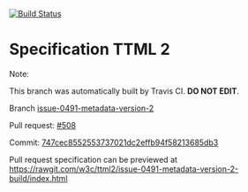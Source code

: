[![Build Status](https://travis-ci.org/w3c/ttml2.svg?branch=issue-0491-metadata-version-2)](https://travis-ci.org/w3c/ttml2)


# Specification TTML 2


Note:


This branch was automatically built by Travis CI. <b>DO NOT EDIT</b>.


 Branch [issue-0491-metadata-version-2](https://github.com/w3c/ttml2/tree/issue-0491-metadata-version-2)


 Pull request: [#508](https://github.com/w3c/ttml2/pull/508)


 Commit: [747cec8552553737021dc2effb94f58213685db3](https://github.com/w3c/ttml2/commit/747cec8552553737021dc2effb94f58213685db3)

Pull request specification can be previewed at https://rawgit.com/w3c/ttml2/issue-0491-metadata-version-2-build/index.html



